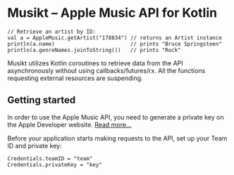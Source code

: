 # Musikt – Apple Music API for Kotlin

```
// Retrieve an artist by ID:
val a = AppleMusic.getArtist("178834") // returns an Artist instance
println(a.name)                        // prints "Bruce Springsteen"
println(a.genreNames.joinToString())   // prints "Rock"
```

Musikt utilizes Kotlin coroutines to retrieve data from the API asynchronously without using callbacks/futures/rx.
All the functions requesting external resources are suspending.

## Getting started

In order to use the Apple Music API, you need to generate a private key on the Apple Developer website. 
[Read more...](https://developer.apple.com/library/content/documentation/NetworkingInternetWeb/Conceptual/AppleMusicWebServicesReference/SetUpWebServices.html)

Before your application starts making requests to the API, set up your Team ID and private key:
```
Credentials.teamID = "team"
Credentials.privateKey = "key"
```